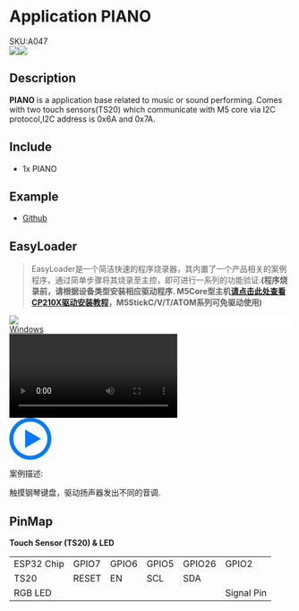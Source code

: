 # Application PIANO

<div class="badge badge-pill badge-primary product_sku_tag">SKU:A047</div>

<div class="product_pic"><img src="assets/img/product_pics/app/app_piano_01.png"><img src="assets/img/product_pics/app/app_piano_02.png"></div>

## Description

**PIANO** is a application base related to music or sound performing. Comes with two touch sensors(TS20) which communicate with M5 core via I2C protocol,I2C address is 0x6A and 0x7A.

## Include

- 1x PIANO

## Example

- [Github](https://github.com/m5stack/M5-ProductExampleCodes/blob/master/App/PIANO/Arduino/M5PIANO/M5PIANO.ino)

## EasyLoader

>EasyLoader是一个简洁快速的程序烧录器，其内置了一个产品相关的案例程序，通过简单步骤将其烧录至主控，即可进行一系列的功能验证.**(程序烧录前，请根据设备类型安装相应驱动程序. M5Core型主机[请点击此处查看CP210X驱动安装教程](zh_CN/arduino/arduino_development?id=安装串口驱动)，M5StickC/V/T/ATOM系列可免驱动使用)**

<div class="easyloader-box">
    <div style="background-color:white;">
        <div><img src="https://m5stack.oss-cn-shenzhen.aliyuncs.com/image/easyloader_intro.jpg"></div>
        <div class="easyloader-btn">
            <a href="https://m5stack.oss-cn-shenzhen.aliyuncs.com/EasyLoader/Windows/APPLICATION/EasyLoader_PIANO_APPLICATION.exe">Windows</a>
            <!-- <a>Linux</a>
            <a>MacOS</a> -->
        </div>
    </div>
    <div>
        <video id="example_video" controls>
            <source src="https://m5stack.oss-cn-shenzhen.aliyuncs.com/video/Product_example_video/App/PIANO.mp4" type="video/mp4">
        </video>
        <div class="easyloader-mask">
        <a>
            <svg id="play-btn" t="1583228776634" class="icon" viewBox="0 0 1024 1024" version="1.1" xmlns="http://www.w3.org/2000/svg" p-id="4152" width="75" height="75"><path d="M512 0C229.216 0 0 229.216 0 512s229.216 512 512 512 512-229.216 512-512S794.784 0 512 0z m0 928C282.24 928 96 741.76 96 512S282.24 96 512 96s416 186.24 416 416-186.24 416-416 416zM384 288l384 224-384 224z" p-id="4153" fill="#007aff"></path></svg></a>
            <p>案例描述:</p>
            <p>触摸钢琴键盘，驱动扬声器发出不同的音调.</p>
        </div>
    </div>
</div>


## PinMap

**Touch Sensor (TS20) & LED**

<table>
 <tr><td>ESP32 Chip</td><td>GPIO7</td><td>GPIO6</td><td>GPIO5</td><td>GPIO26</td><td>GPIO2</td></tr>
 <tr><td>TS20</td><td>RESET</td><td>EN</td><td>SCL</td><td>SDA</td></tr>
 <tr><td>RGB LED</td><td> </td><td> </td><td> </td><td> </td><td>Signal Pin</td></tr>
</table>


<script>

   var purchase_link = 'https://m5stack.com/collections/m5-application/products/acrylic-piano-board-with-rgb-led';

   anchor_search(purchase_link);
   scrollFunc();

</script>